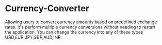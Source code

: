 # Currency-Converter

Allowing users to convert currency amounts based on predefined exchange rates.
It's perform multiple currency conversions without needing to restart the application.
You can change the currency into any of these types USD,EUR,JPY,GBP,AUD,INR.